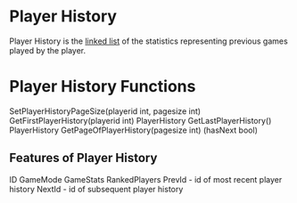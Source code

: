 # Player History

Player History is the [linked list](#https://www.youtube.com/watch?v=njTh_OwMljA) of the statistics representing previous games played by the player.


# Player History Functions

SetPlayerHistoryPageSize(playerid int, pagesize int)
GetFirstPlayerHistory(playerid int) PlayerHistory
GetLastPlayerHistory() PlayerHistory
GetPageOfPlayerHistory(pagesize int) (hasNext bool)

## Features of Player History

ID
GameMode
GameStats
RankedPlayers
PrevId - id of most recent player history
NextId - id of subsequent player history


